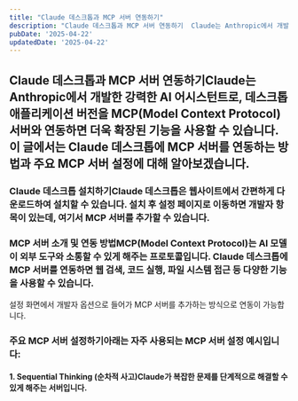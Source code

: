 ```yaml
---
title: "Claude 데스크톱과 MCP 서버 연동하기"
description: "Claude 데스크톱과 MCP 서버 연동하기  Claude는 Anthropic에서 개발한 강력한 AI 어시스턴트로, 데스크톱 애플리케이션 버전을 MCP(Model Context Protocol) 서버와 연동하면 더욱 확장된 기능을 사용할 수 있습니다. 이 글에서는 Claude 데스크톱에..."
pubDate: '2025-04-22'
updatedDate: '2025-04-22'
---
```


## Claude 데스크톱과 MCP 서버 연동하기Claude는 Anthropic에서 개발한 강력한 AI 어시스턴트로, 데스크톱 애플리케이션 버전을 MCP(Model Context Protocol) 서버와 연동하면 더욱 확장된 기능을 사용할 수 있습니다. 이 글에서는 Claude 데스크톱에 MCP 서버를 연동하는 방법과 주요 MCP 서버 설정에 대해 알아보겠습니다.
### Claude 데스크톱 설치하기Claude 데스크톱은 웹사이트에서 간편하게 다운로드하여 설치할 수 있습니다. 설치 후 설정 페이지로 이동하면 개발자 항목이 있는데, 여기서 MCP 서버를 추가할 수 있습니다.
### MCP 서버 소개 및 연동 방법MCP(Model Context Protocol)는 AI 모델이 외부 도구와 소통할 수 있게 해주는 프로토콜입니다. Claude 데스크톱에 MCP 서버를 연동하면 웹 검색, 코드 실행, 파일 시스템 접근 등 다양한 기능을 사용할 수 있습니다.
설정 화면에서 개발자 옵션으로 들어가 MCP 서버를 추가하는 방식으로 연동이 가능합니다.
### 주요 MCP 서버 설정하기아래는 자주 사용되는 MCP 서버 설정 예시입니다:
#### 1. Sequential Thinking (순차적 사고)Claude가 복잡한 문제를 단계적으로 해결할 수 있게 해주는 서버입니다.